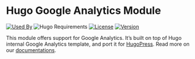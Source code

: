 # Hugo Google Analytics Module

[![Used By](https://img.shields.io/badge/dynamic/json?color=success&label=used+by&query=repositories_humanize&logo=hugo&style=flat-square&url=https://api.razonyang.com/v1/github/dependents/hugomods/google-analytics)](https://github.com/hugomods/google-analytics/network/dependents)
![Hugo Requirements](https://img.shields.io/badge/dynamic/json?color=important&label=requirements&query=requirements&logo=hugo&style=flat-square&url=https://api.razonyang.com/v1/hugo/modules/github.com/hugomods/google-analytics)
[![License](https://img.shields.io/github/license/hugomods/google-analytics?style=flat-square)](https://github.com/hugomods/google-analytics/blob/main/LICENSE)
[![Version](https://img.shields.io/github/v/tag/hugomods/google-analytics?label=version&style=flat-square)](https://github.com/hugomods/google-analytics/tags)

This module offers support for Google Analytics. It’s built on top of Hugo internal Google Analytics template, and port it for [HugoPress](https://hugomods.com/en/docs/hugopress/). Read more on our [documentations](https://hugomods.com/en/docs/google-analytics/).
